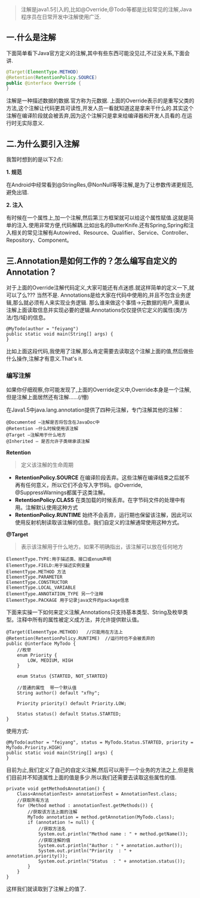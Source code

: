 
> 注解是java1.5引入的,比如@Override,@Todo等都是比较常见的注解,Java程序员在日常开发中注解使用广泛.

## 一.什么是注解

下面简单看下Java官方定义的注解,其中有些东西可能没见过,不过没关系,下面会讲.
```java
@Target(ElementType.METHOD)
@Retention(RetentionPolicy.SOURCE)
public @interface Override {
}
```

注解是一种描述数据的数据.官方称为元数据. 上面的Override表示的是重写父类的方法,这个注解让代码更具可读性,开发人员一看就知道这是拿来干什么的.其实这个注解在编译阶段就会被丢弃,因为这个注解只是拿来给编译器和开发人员看的.在运行时无实际意义.

## 二.为什么要引入注解

我暂时想到的是以下2点:

**1. 规范**

在Android中经常看到@StringRes,@NonNull等等注解,是为了让参数传递更规范,避免出错.

**2. 注入** 

有时候在一个属性上,加一个注解,然后第三方框架就可以给这个属性赋值.这就是简单的注入.使用非常方便,代码解耦.比如出名的ButterKnife.还有Spring,Spring和注入相关的常见注解有Autowired、Resource、Qualifier、Service、Controller、Repository、Component。

## 三.Annotation是如何工作的？怎么编写自定义的Annotation？

对于上面的Override注解代码定义,大家可能还有点迷惑.就这样简单的定义一下,就可以了么??? 当然不是.  Annotations是给大家在代码中使用的,并且不包含业务逻辑,那么就必须有人来实现业务逻辑.  那么谁来做这个事情->元数据的用户,需要从注解上面读取信息并实现必要的逻辑.Annotations仅仅提供它定义的属性(类/方法/包/域)的信息。
```
@MyTodo(author = "feiyang")
public static void main(String[] args) {
}
```
比如上面这段代码,我使用了注解,那么肯定需要去读取这个注解上面的值,然后做些什么操作,注解才有意义.That's it.

### 编写注解

如果你仔细观察,你可能发现了,上面的Override定义中,Override本身是一个注解,但是注解上面居然还有注解......(/懵) 

在Java1.5中java.lang.annotation提供了四种元注解，专门注解其他的注解：

```
@Documented –注解是否将包含在JavaDoc中
@Retention –什么时候使用该注解
@Target –注解用于什么地方
@Inherited – 是否允许子类继承该注解
```

**Retention**

> 定义该注解的生命周期

- **RetentionPolicy.SOURCE** 在编译阶段丢弃。这些注解在编译结束之后就不再有任何意义，所以它们不会写入字节码。@Override, @SuppressWarnings都属于这类注解。
- **RetentionPolicy.CLASS**  在类加载的时候丢弃。在字节码文件的处理中有用。注解默认使用这种方式
- **RetentionPolicy.RUNTIME**  始终不会丢弃，运行期也保留该注解，因此可以使用反射机制读取该注解的信息。我们自定义的注解通常使用这种方式。

**@Target**

> 表示该注解用于什么地方。如果不明确指出，该注解可以放在任何地方

```
ElementType.TYPE:用于描述类、接口或enum声明
ElementType.FIELD:用于描述实例变量
ElementType.METHOD 方法
ElementType.PARAMETER
ElementType.CONSTRUCTOR
ElementType.LOCAL_VARIABLE
ElementType.ANNOTATION_TYPE 另一个注释
ElementType.PACKAGE 用于记录java文件的package信息
```

下面来实操一下如何来定义注解,Annotations只支持基本类型、String及枚举类型。注释中所有的属性被定义成方法，并允许提供默认值。

```
@Target(ElementType.METHOD)   //只能用在方法上
@Retention(RetentionPolicy.RUNTIME)  //运行时也不会被丢弃的
public @interface MyTodo {
    //枚举
    enum Priority {
        LOW, MEDIUM, HIGH
    }

    enum Status {STARTED, NOT_STARTED}

    //普通的属性  带一个默认值
    String author() default "xfhy";

    Priority priority() default Priority.LOW;

    Status status() default Status.STARTED;
}
```

使用方式:

```
@MyTodo(author = "feiyang", status = MyTodo.Status.STARTED, priority = MyTodo.Priority.HIGH)
public static void main(String[] args) {
}
```

目前为止,我们定义了自己的自定义注解,然后可以用于一个业务的方法之上,但是我们目前并不知道属性上面的值是多少.所以我们还需要去读取这些属性的值.

```
private void getMethodsAnnotation() {
    Class<AnnotationTest> annotationTest = AnnotationTest.class;
    //获取所有方法
    for (Method method : annotationTest.getMethods()) {
        //获取该方法上面的注解
        MyTodo annotation = method.getAnnotation(MyTodo.class);
        if (annotation != null) {
            //获取方法名
            System.out.println("Method name : " + method.getName());
            //获取注解的值
            System.out.println("Author : " + annotation.author());
            System.out.println("Priority  : " + annotation.priority());
            System.out.println("Status  : " + annotation.status());
        }
    }
}
```

这样我们就读取到了注解上的值了.
